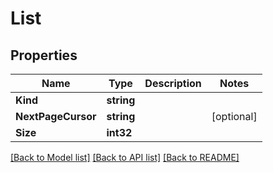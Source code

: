 # List

## Properties

Name | Type | Description | Notes
------------ | ------------- | ------------- | -------------
**Kind** | **string** |  | 
**NextPageCursor** | **string** |  | [optional] 
**Size** | **int32** |  | 

[[Back to Model list]](../README.md#documentation-for-models) [[Back to API list]](../README.md#documentation-for-api-endpoints) [[Back to README]](../README.md)


